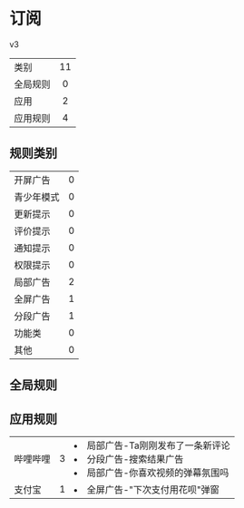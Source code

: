 # 订阅

v3

|||
| - |:-:|
|类别|11|
|全局规则|0|
|应用|2|
|应用规则|4|

## 规则类别

|||
| - |:-:|
|开屏广告|0|
|青少年模式|0|
|更新提示|0|
|评价提示|0|
|通知提示|0|
|权限提示|0|
|局部广告|2|
|全屏广告|1|
|分段广告|1|
|功能类|0|
|其他|0|

## 全局规则



## 应用规则

||||
| - |:-:|-|
|哔哩哔哩|3|<li>局部广告-Ta刚刚发布了一条新评论<li>分段广告-搜索结果广告<li>局部广告-你喜欢视频的弹幕氛围吗|
|支付宝|1|<li>全屏广告-"下次支付用花呗"弹窗|
